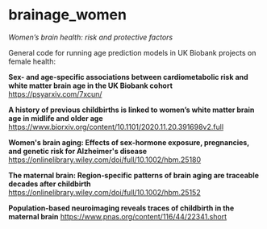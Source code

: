 # brainage_women
_Women’s brain health: risk and protective factors_

General code for running age prediction models in UK Biobank projects on female health:

**Sex- and age-specific associations between cardiometabolic risk and white matter brain age in the UK Biobank cohort**
https://psyarxiv.com/7xcun/

**A history of previous childbirths is linked to women’s white matter brain age in midlife and older age**
https://www.biorxiv.org/content/10.1101/2020.11.20.391698v2.full

**Women's brain aging: Effects of sex‐hormone exposure, pregnancies, and genetic risk for Alzheimer's disease**
https://onlinelibrary.wiley.com/doi/full/10.1002/hbm.25180

**The maternal brain: Region‐specific patterns of brain aging are traceable decades after childbirth**
https://onlinelibrary.wiley.com/doi/full/10.1002/hbm.25152

**Population-based neuroimaging reveals traces of childbirth in the maternal brain**
https://www.pnas.org/content/116/44/22341.short

